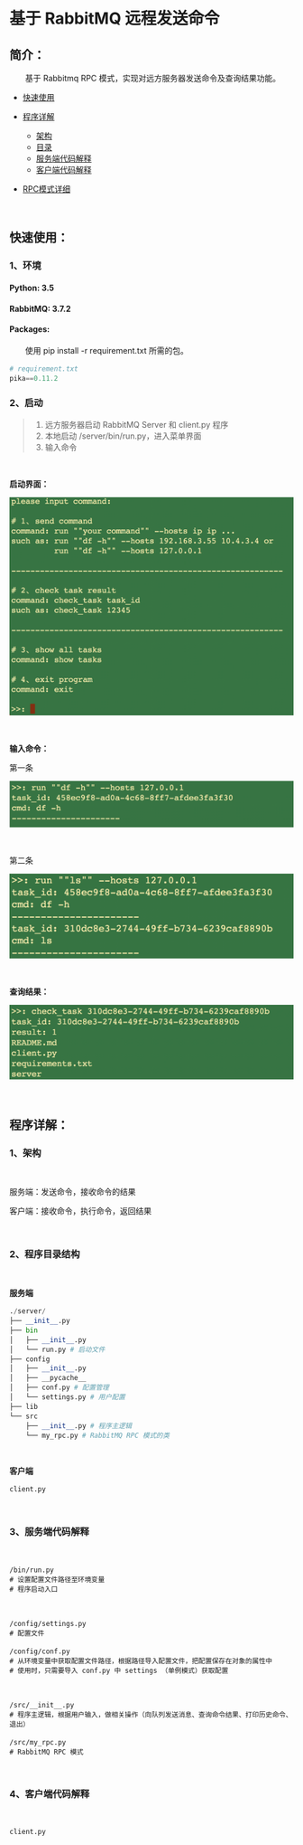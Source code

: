 # 基于 RabbitMQ 远程发送命令

## 简介：

&emsp;&emsp;基于 Rabbitmq RPC 模式，实现对远方服务器发送命令及查询结果功能。



* [快速使用](#1)

* [程序详解](#2)

  * [架构](#2_1)
  * [目录](#2_2)
  * [服务端代码解释](#2_3)
  * [客户端代码解释](#2_4)

* [RPC模式详细](https://github.com/MMingLeung/Python_Study/tree/master/RabbitMQ)

  ​

## <a id='1'>快速使用</a>：

### 1、环境

#### Python: 3.5

#### RabbitMQ: 3.7.2

#### Packages: 

&emsp;&emsp;使用 pip install -r requirement.txt 所需的包。

````Python
# requirement.txt
pika==0.11.2
````



### 2、启动

> 1. 远方服务器启动 RabbitMQ Server 和 client.py 程序
> 2. 本地启动 /server/bin/run.py，进入菜单界面
> 3. 输入命令

<br>

**启动界面：**

![](https://github.com/MMingLeung/Markdown-Picture/blob/master/rpc_command/index.png?raw=true)

<br>

**输入命令：**

第一条

![](https://github.com/MMingLeung/Markdown-Picture/blob/master/rpc_command/input_command.png?raw=true)

<br>

第二条

![](https://github.com/MMingLeung/Markdown-Picture/blob/master/rpc_command/input_command2.png?raw=true)

<br>

**查询结果：**

![](https://github.com/MMingLeung/Markdown-Picture/blob/master/rpc_command/check_task.png?raw=true)

<br>

## <a id='2'>程序详解</a>：

### 1、<a id='2_1'>架构</a>

<br>

服务端：发送命令，接收命令的结果

客户端：接收命令，执行命令，返回结果

<br>

### 2、<a id='2_2'>程序目录结构</a>

<br>

**服务端**

````Python
./server/
├── __init__.py
├── bin
│   ├── __init__.py
│   └── run.py # 启动文件
├── config
│   ├── __init__.py
│   ├── __pycache__
│   ├── conf.py # 配置管理
│   └── settings.py # 用户配置
├── lib
└── src
    ├── __init__.py # 程序主逻辑
    └── my_rpc.py # RabbitMQ RPC 模式的类
````

<br>

**客户端**

````Python
client.py
````

<br>

### 3、<a id='2_3'>服务端代码解释</a>

<br>

````
/bin/run.py
# 设置配置文件路径至环境变量
# 程序启动入口
````

<br>

````
/config/settings.py
# 配置文件

/config/conf.py
# 从环境变量中获取配置文件路径，根据路径导入配置文件，把配置保存在对象的属性中
# 使用时，只需要导入 conf.py 中 settings （单例模式）获取配置
````

<br>

````
/src/__init__.py
# 程序主逻辑，根据用户输入，做相关操作（向队列发送消息、查询命令结果、打印历史命令、退出）

/src/my_rpc.py
# RabbitMQ RPC 模式
````

<br>

### 4、<a id='2_4'>客户端代码解释</a>

<br>

````
client.py
````

<br>



